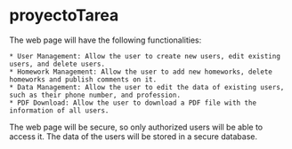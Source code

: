 # proyectoTarea

The web page will have the following functionalities:

    * User Management: Allow the user to create new users, edit existing users, and delete users.
    * Homework Management: Allow the user to add new homeworks, delete homeworks and publish comments on it.
    * Data Management: Allow the user to edit the data of existing users, such as their phone number, and profession.
    * PDF Download: Allow the user to download a PDF file with the information of all users.

The web page will be secure, so only authorized users will be able to access it. The data of the users will be stored in a secure database.
